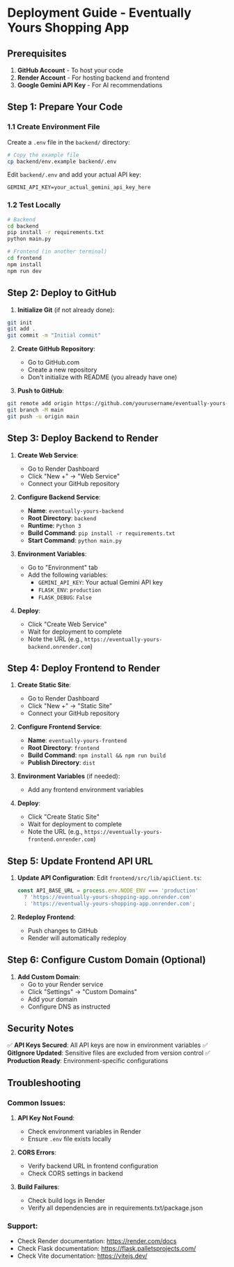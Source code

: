 # Deployment Guide - Eventually Yours Shopping App

## Prerequisites

1. **GitHub Account** - To host your code
2. **Render Account** - For hosting backend and frontend
3. **Google Gemini API Key** - For AI recommendations

## Step 1: Prepare Your Code

### 1.1 Create Environment File
Create a `.env` file in the `backend/` directory:

```bash
# Copy the example file
cp backend/env.example backend/.env
```

Edit `backend/.env` and add your actual API key:
```
GEMINI_API_KEY=your_actual_gemini_api_key_here
```

### 1.2 Test Locally
```bash
# Backend
cd backend
pip install -r requirements.txt
python main.py

# Frontend (in another terminal)
cd frontend
npm install
npm run dev
```

## Step 2: Deploy to GitHub

1. **Initialize Git** (if not already done):
```bash
git init
git add .
git commit -m "Initial commit"
```

2. **Create GitHub Repository**:
   - Go to GitHub.com
   - Create a new repository
   - Don't initialize with README (you already have one)

3. **Push to GitHub**:
```bash
git remote add origin https://github.com/yourusername/eventually-yours-shopping-app.git
git branch -M main
git push -u origin main
```

## Step 3: Deploy Backend to Render

1. **Create Web Service**:
   - Go to Render Dashboard
   - Click "New +" → "Web Service"
   - Connect your GitHub repository

2. **Configure Backend Service**:
   - **Name**: `eventually-yours-backend`
   - **Root Directory**: `backend`
   - **Runtime**: `Python 3`
   - **Build Command**: `pip install -r requirements.txt`
   - **Start Command**: `python main.py`

3. **Environment Variables**:
   - Go to "Environment" tab
   - Add the following variables:
     - `GEMINI_API_KEY`: Your actual Gemini API key
     - `FLASK_ENV`: `production`
     - `FLASK_DEBUG`: `False`

4. **Deploy**:
   - Click "Create Web Service"
   - Wait for deployment to complete
   - Note the URL (e.g., `https://eventually-yours-backend.onrender.com`)

## Step 4: Deploy Frontend to Render

1. **Create Static Site**:
   - Go to Render Dashboard
   - Click "New +" → "Static Site"
   - Connect your GitHub repository

2. **Configure Frontend Service**:
   - **Name**: `eventually-yours-frontend`
   - **Root Directory**: `frontend`
   - **Build Command**: `npm install && npm run build`
   - **Publish Directory**: `dist`

3. **Environment Variables** (if needed):
   - Add any frontend environment variables

4. **Deploy**:
   - Click "Create Static Site"
   - Wait for deployment to complete
   - Note the URL (e.g., `https://eventually-yours-frontend.onrender.com`)

## Step 5: Update Frontend API URL

1. **Update API Configuration**:
   Edit `frontend/src/lib/apiClient.ts`:
   ```typescript
   const API_BASE_URL = process.env.NODE_ENV === 'production' 
     ? 'https://eventually-yours-shopping-app.onrender.com' 
     : 'https://eventually-yours-shopping-app.onrender.com';
   ```

2. **Redeploy Frontend**:
   - Push changes to GitHub
   - Render will automatically redeploy

## Step 6: Configure Custom Domain (Optional)

1. **Add Custom Domain**:
   - Go to your Render service
   - Click "Settings" → "Custom Domains"
   - Add your domain
   - Configure DNS as instructed

## Security Notes

✅ **API Keys Secured**: All API keys are now in environment variables
✅ **GitIgnore Updated**: Sensitive files are excluded from version control
✅ **Production Ready**: Environment-specific configurations

## Troubleshooting

### Common Issues:

1. **API Key Not Found**:
   - Check environment variables in Render
   - Ensure `.env` file exists locally

2. **CORS Errors**:
   - Verify backend URL in frontend configuration
   - Check CORS settings in backend

3. **Build Failures**:
   - Check build logs in Render
   - Verify all dependencies are in requirements.txt/package.json

### Support:
- Check Render documentation: https://render.com/docs
- Check Flask documentation: https://flask.palletsprojects.com/
- Check Vite documentation: https://vitejs.dev/ 